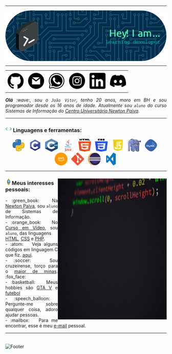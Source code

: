 -----

<div>
<p align="center">
<img align="center" alt="Header" src="https://github.com/joaovitorgfs/joaovitorgfs/blob/main/img/header.png?raw=true"/>
</p>
</div>

-----

<div>
    <table align="center">
    <p align="center">
    <tr>
     <td align="center" colspan="11"></td>
    </tr> 
    <tr>
    <td><a href="https://github.com/joaovitorgfs" target="_blank"><img src="https://github.com/joaovitorgfs/joaovitorgfs/blob/main/img/github.png?raw=true" width="50px" height="50px"/></a>
    </td>
    <td><a href="mailto:jaovitorgfrancasouza3@gmail.com" target="_blank"><img src="https://github.com/joaovitorgfs/joaovitorgfs/blob/main/img/gmail.png?raw=true" width="50px" height="50px"/></a>
    </td>
    <td><a href="https://wa.me/5531992970871" target="_blank"><img src="https://github.com/joaovitorgfs/joaovitorgfs/blob/main/img/wpp.png?raw=true" width="50px" height="50px"/></a>
    </td>
    <td><a href="https://www.instagram.com/joao.souzx_/" target="_blank"><img src="https://github.com/joaovitorgfs/joaovitorgfs/blob/main/img/insta.png?raw=true" width="50px" height="50px"/></a>
    </td>
    <td><a href="https://www.linkedin.com/in/joaovitorsouza712" target="_blank"><img src="https://github.com/joaovitorgfs/joaovitorgfs/blob/main/img/linkedin.png?raw=true" width="50px" height="50px"/></a>
    </td>
    <td><a href="https://discordapp.com/users/460509828033413132" target="_blank"><img src="https://github.com/joaovitorgfs/joaovitorgfs/blob/main/img/discord.png?raw=true" width="50px" height="50px"/></a>
    </td>
    </tr>
    <tr>
        <td align="center" colspan="11"></td>
       </tr> 
    </p>   
    </table>
</div>
    <div align="justify">
    <i><b>Olá</b> :wave:, sou o <code>João Vitor</code>, tenho 20 anos, moro em BH e sou programador desde os 16 anos de idade. Atualmente sou <code>aluno</code> do curso Sistemas de Informação do <a href="https://newtonpaiva.br/" target="_blank">Centro Universitário Newton Paiva</a></i>.<br />
</div>
    
----- 
    
<div>

### <img height="20" alt="GIF" src="https://github.com/joaovitorgfs/joaovitorgfs/blob/main/img/skills.gif?raw=true"/>&nbsp;Linguagens e ferramentas:
<p align="center"> 
<a href="https://www.python.org/" target="_blank"><img width="40" height="40" src="https://github.com/joaovitorgfs/joaovitorgfs/blob/main/img/python.png?raw=true"/></a>
&nbsp; 
<a href="https://www.open-std.org/jtc1/sc22/wg14/" target="_blank"><img width="40" height="40" src="https://github.com/joaovitorgfs/joaovitorgfs/blob/main/img/c.png?raw=true"/></a>
&nbsp; 
<a href="https://isocpp.org/" target="_blank"><img width="40" height="40" src="https://github.com/joaovitorgfs/joaovitorgfs/blob/main/img/cpp.svg"/></a>
&nbsp; 
<a href="https://www.java.com/pt-BR/" target="_blank"><img width="40" height="40" src="https://github.com/joaovitorgfs/joaovitorgfs/blob/main/img/java.png"/></a>
&nbsp; 
<a href="https://www.w3schools.com/html/" target="_blank"><img width="40" height="40" src="https://github.com/joaovitorgfs/joaovitorgfs/blob/main/img/html.svg"/></a>
&nbsp; 
<a href="https://www.w3schools.com/css/" target="_blank"><img width="40" height="40" src="https://github.com/joaovitorgfs/joaovitorgfs/blob/main/img/css.svg"/></a>
&nbsp; 
<a href="https://www.w3schools.com/js/" target="_blank"><img width="40" height="40" src="https://github.com/joaovitorgfs/joaovitorgfs/blob/main/img/js.png"/></a>
&nbsp;   
<a href="https://www.php.net/" target="_blank"><img width="40" height="40" src="https://github.com/joaovitorgfs/joaovitorgfs/blob/main/img/php.png"/></a>
&nbsp; 
<a href="https://www.mysql.com/" target="_blank"><img width="40" height="40" src="https://github.com/joaovitorgfs/joaovitorgfs/blob/main/img/mysql.png"/></a>
&nbsp;  
<a href="https://aws.amazon.com/pt/" target="_blank"><img width="40" height="40" src="https://github.com/joaovitorgfs/joaovitorgfs/blob/main/img/aws.png"/></a>
&nbsp; 
<a href="https://git-scm.com/" target="_blank"><img width="40" height="40" src="https://github.com/joaovitorgfs/joaovitorgfs/blob/main/img/git.png"/></a>
&nbsp; 
<a href="https://www.eclipse.org/downloads/" target="_blank"><img width="40" height="40" src="https://github.com/joaovitorgfs/joaovitorgfs/blob/main/img/eclipse.png"/></a>
&nbsp; 
<a href="https://code.visualstudio.com/" target="_blank"><img width="40" height="40" src="https://github.com/joaovitorgfs/joaovitorgfs/blob/main/img/vs.png"/></a>
</p>
</div>

-----

<div>
<div>
<img align="right" alt="GIF" src="https://github.com/joaovitorgfs/joaovitorgfs/blob/main/img/code.gif?raw=true" width="340px" height="440px"/>
</div>

### <img height="20" alt="GIF" src="https://github.com/joaovitorgfs/joaovitorgfs/blob/main/img/soulgem.gif?raw=true"/>Meus interesses pessoais:

<div align="justify">
<p>
- :green_book: &nbsp; Na <a href="https://newtonpaiva.br/" target="_blank">Newton Paiva</a>, sou <code>aluno</code> de Sistemas de Informação.<br />
- :orange_book: &nbsp; No <a href="https://cursoemvideo.com/" target="_blank">Curso em Vídeo</a>, sou <code>aluno</code>, das linguagens<br /> <a href="https://www.w3schools.com/html/" target="_blank">HTML</a>, <a href="https://www.w3schools.com/css/" target="_blank">CSS</a> e <a href="https://www.php.net/" target="_blank">PHP</a>.<br />
- :atom: &nbsp; Veja alguns códigos em linguagem C que fiz. <a href="https://github.com/joaovitorgfs/c-mais-mais target="_blank"">aqui</a>.<br />
- :soccer: &nbsp; Sou cruzeirense, torço para o <a href="https://www.cruzeiro.com.br" target="_blank">maior de minas</a>. :fox_face:<br />
- :basketball: &nbsp; Meus hobbies são <a href="https://www.rockstargames.com/br/gta-v" target="_blank">GTA V</a> e <a href="https://ge.globo.com/futebol/brasileirao-serie-a/" target="_blank">futebol</a><br />
- :speech_balloon: &nbsp; Pergunte-me sobre qualquer coisa, adoro ajudar pessoas.<br />
- :mailbox: &nbsp; Para me encontrar, esse é meu <a href="mailto:joaovitorgfrancasouza3@gmail.com" target="_blank">e-mail</a> pessoal.<br />
</p>
</div>
</div>

-----

<div>
<br /><img align="center" alt="Footer" width="1200px" height="20px" src="https://github.com/joaovitorgfs/joaovitorgfs/blob/main/img/footer-gray.gif?raw=true"/>
</div>

